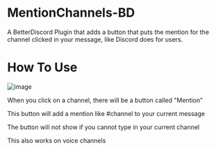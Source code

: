 # MentionChannels-BD

A BetterDiscord Plugin that adds a button that puts the mention for the channel clicked in your message, like Discord does for users.

# How To Use

![image](https://user-images.githubusercontent.com/44213317/123693380-d2a26f80-d80c-11eb-8463-82f5fa66ef2e.png)

When you click on a channel, there will be a button called "Mention"

This button will add a mention like #channel to your current message

The button will not show if you cannot type in your current channel

This also works on voice channels
